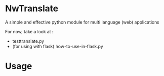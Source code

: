 # NwTranslate
A simple  and effective python module for multi language (web) applications

For now, take a look at :
- testtranslate.py
- (for using with flask) how-to-use-in-flask.py

# Usage


